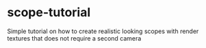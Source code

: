 # scope-tutorial
Simple tutorial on how to create realistic looking scopes with render textures that does not require a second camera
